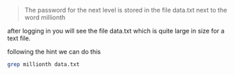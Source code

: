 > The password for the next level is stored in the file data.txt next to the word millionth

after logging in you will see the file data.txt which is quite large in size for a text file.

following the hint we can do this

```bash
grep millionth data.txt
```